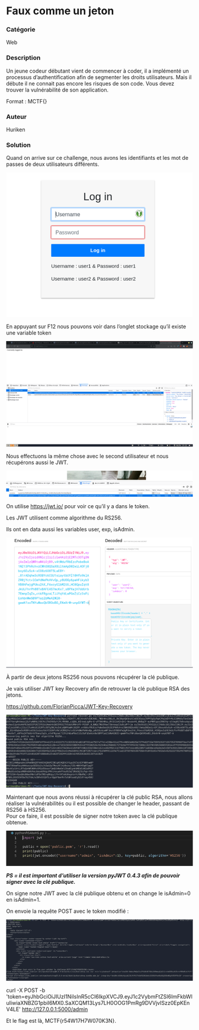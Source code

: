 Faux comme un jeton
===================

### <span id="anchor"></span>Catégorie

Web

### <span id="anchor-1"></span>Description

Un jeune codeur débutant vient de commencer à coder, il a implémenté un
processus d’authentification afin de segmenter les droits utilisateurs.
Mais il débute il ne connait pas encore les risques de son code.
Vous devez trouver la vulnérabilité de son application.

Format : MCTF{}

### <span id="anchor-2"></span>Auteur

Huriken

### <span id="anchor-3"></span>Solution

Quand on arrive sur ce challenge, nous avons les identifiants et les mot
de passes de deux utilisateurs différents.


![alt](images/login.png)
</br>

En appuyant sur F12 nous pouvons voir dans l’onglet stockage qu’il
existe une variable token

![alt](images/User1.png)
</br>

Nous effectuons la même chose avec le second utilisateur et nous
récupérons aussi le JWT.

![alt](images/user2.png)
</br>

On utilise <https://jwt.io/> pour voir ce qu’il y a dans le token.

Les JWT utilisent comme algorithme du RS256.

Ils ont en data aussi les variables user, exp, isAdmin.

![alt](images/jwtio.png)
</br>


À partir de deux jetons RS256 nous pouvons récupérer la clé publique.

Je vais utiliser JWT key Recovery afin de retrouver la clé publique RSA
des jetons.

<https://github.com/FlorianPicca/JWT-Key-Recovery>

![alt](images/jwtkeyrecovery.png)
</br>

Maintenant que nous avons réussi à récupérer la clé public RSA, nous
allons réaliser la vulnérabilités ou il est possible de changer le
header, passant de RS256 à HS256.\
Pour ce faire, il est possible de signer notre token avec la clé
publique obtenue.

![alt](images/ScriptVulnJWT.png)
</br>

***PS = il est important d’utiliser la version pyJWT 0.4.3 afin de pouvoir
signer avec la clé publique.***

On signe notre JWT avec la clé publique obtenu et on change le isAdmin=0
en isAdmin=1.

On envoie la requête POST avec le token modifié :

![alt](images/flag.png)
</br>

curl -X POST -b
'token=eyJhbGciOiJIUzI1NiIsInR5cCI6IkpXVCJ9.eyJ1c2VybmFtZSI6ImFkbWluIiwiaXNBZG1pbiI6MX0.SaXCQM13Lys7LH0OOG1PmRg9DVVjvISzz0EpKEnV4LE'
<http://127.0.0.1:5000/admin>

Et le flag est là, MCTF{r54W17H7W070K3N}.
